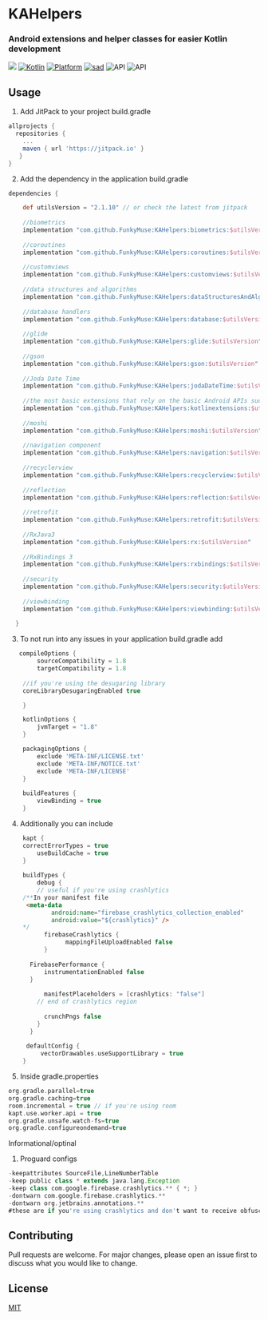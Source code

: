 

# KAHelpers

### Android extensions and helper classes for easier Kotlin development

[![](https://jitpack.io/v/FunkyMuse/KAHelpers.svg)](https://jitpack.io/#FunkyMuse/KAHelpers)
[![Kotlin](https://img.shields.io/badge/Kotlin-1.4.10-blue.svg)](https://kotlinlang.org) [![Platform](https://img.shields.io/badge/Platform-Android-green.svg)](https://developer.android.com/guide/) [![sad](https://img.shields.io/twitter/url/http/shields.io.svg?style=social)]( https://twitter.com/intent/tweet?url=https%3A%2F%2Ftwitter.com%2Fintent%2Ftweet%3Fhttps%3A%2F%2Fgithub.com%2FCraZyLegenD%2FSet-Of-Useful-Kotlin-Extensions-and-Helpers&text=Kotlin%20Extensions%20and%20Class%20Helpers)
![API](https://img.shields.io/badge/Min%20API-21-green)
![API](https://img.shields.io/badge/Compiled%20API-30-green)

## Usage
1. Add JitPack to your project build.gradle

```gradle
allprojects {
  repositories {
    ...
    maven { url 'https://jitpack.io' }
   }
}
```

2. Add the dependency in the application build.gradle

```gradle
dependencies {

    def utilsVersion = "2.1.10" // or check the latest from jitpack
    
    //biometrics
    implementation "com.github.FunkyMuse:KAHelpers:biometrics:$utilsVersion"
    
    //coroutines
    implementation "com.github.FunkyMuse:KAHelpers:coroutines:$utilsVersion"
    
    //customviews
    implementation "com.github.FunkyMuse:KAHelpers:customviews:$utilsVersion"
    
    //data structures and algorithms
    implementation "com.github.FunkyMuse:KAHelpers:dataStructuresAndAlgorithms:$utilsVersion"
    
    //database handlers
    implementation "com.github.FunkyMuse:KAHelpers:database:$utilsVersion"
    
    //glide
    implementation "com.github.FunkyMuse:KAHelpers:glide:$utilsVersion"
    
    //gson
    implementation "com.github.FunkyMuse:KAHelpers:gson:$utilsVersion"
    
    //Joda Date Time
    implementation "com.github.FunkyMuse:KAHelpers:jodaDateTime:$utilsVersion"
    
    //the most basic extensions that rely on the basic Android APIs such as context, content providers etc...
    implementation "com.github.FunkyMuse:KAHelpers:kotlinextensions:$utilsVersion"
    
    //moshi
    implementation "com.github.FunkyMuse:KAHelpers:moshi:$utilsVersion"
    
    //navigation component
    implementation "com.github.FunkyMuse:KAHelpers:navigation:$utilsVersion"
    
    //recyclerview
    implementation "com.github.FunkyMuse:KAHelpers:recyclerview:$utilsVersion"
    
    //reflection
    implementation "com.github.FunkyMuse:KAHelpers:reflection:$utilsVersion"
    
    //retrofit
    implementation "com.github.FunkyMuse:KAHelpers:retrofit:$utilsVersion"
    
    //RxJava3
    implementation "com.github.FunkyMuse:KAHelpers:rx:$utilsVersion"
    
    //RxBindings 3
    implementation "com.github.FunkyMuse:KAHelpers:rxbindings:$utilsVersion"
    
    //security
    implementation "com.github.FunkyMuse:KAHelpers:security:$utilsVersion"
    
    //viewbinding
    implementation "com.github.FunkyMuse:KAHelpers:viewbinding:$utilsVersion"
    
  }
```

3. To not run into any issues in your application build.gradle add

```gradle
   compileOptions {
        sourceCompatibility = 1.8
        targetCompatibility = 1.8
	
	//if you're using the desugaring library
	coreLibraryDesugaringEnabled true

    }

    kotlinOptions {
        jvmTarget = "1.8"
    }

    packagingOptions {
        exclude 'META-INF/LICENSE.txt'
        exclude 'META-INF/NOTICE.txt'
        exclude 'META-INF/LICENSE'
    }
    
    buildFeatures {
        viewBinding = true
    }
```
4. Additionally you can include
```gradle
    kapt {	
	correctErrorTypes = true
        useBuildCache = true
    }
    
    buildTypes {
        debug {
        // useful if you're using crashlytics
	/**In your manifest file
	 <meta-data
            android:name="firebase_crashlytics_collection_enabled"
            android:value="${crashlytics}" />
	*/
          firebaseCrashlytics {
                mappingFileUploadEnabled false
          }
	  
	  FirebasePerformance {
          instrumentationEnabled false
	  }
	  
          manifestPlaceholders = [crashlytics: "false"]
        // end of crashlytics region
            
          crunchPngs false
        }
      }
    
     defaultConfig {
     	 vectorDrawables.useSupportLibrary = true
    }
```  
5. Inside gradle.properties

```gradle
org.gradle.parallel=true
org.gradle.caching=true
room.incremental = true // if you're using room
kapt.use.worker.api = true
org.gradle.unsafe.watch-fs=true
org.gradle.configureondemand=true
```
Informational/optinal
1. Proguard configs 
```gradle
-keepattributes SourceFile,LineNumberTable  
-keep public class * extends java.lang.Exception  
-keep class com.google.firebase.crashlytics.** { *; }  
-dontwarn com.google.firebase.crashlytics.**
-dontwarn org.jetbrains.annotations.**
#these are if you're using crashlytics and don't want to receive obfuscated crashes

```

## Contributing
Pull requests are welcome. For major changes, please open an issue first to discuss what you would like to change.

## License
[MIT](https://choosealicense.com/licenses/mit/)
